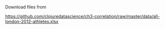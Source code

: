 Download files from


https://github.com/clojuredatascience/ch3-correlation/raw/master/data/all-london-2012-athletes.xlsx

